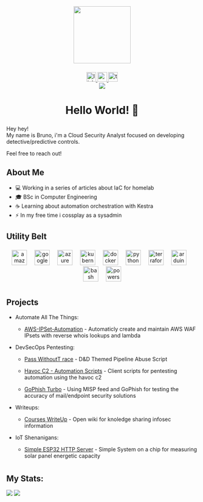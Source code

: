 <div align="center">
  <img height="150" src="https://media.tenor.com/k_FD58xnsicAAAAi/work-internet.gif"  />
</div>

###

<div align="center">
  <a href="https://www.linkedin.com/in/bruno-gois-costa-267068173/" target="_blank">
    <img src="https://img.shields.io/static/v1?message=LinkedIn&logo=linkedin&label=&color=0077B5&logoColor=white&labelColor=&style=for-the-badge" height="25" alt="linkedin logo"  />
  </a>
  <a href="mailto:brunogoiscosta@gmail.com" target="_blank">
    <img src="https://img.shields.io/static/v1?message=Gmail&logo=gmail&label=&color=D14836&logoColor=white&labelColor=&style=for-the-badge" height="25" alt="gmail logo"  />
  </a>
  <a href="https://tryhackme.com/p/L0N3D1GG3R" target="_blank">
    <img src="https://img.shields.io/static/v1?message=TryHackMe&logo=tryhackme&label=&color=88cc14&logoColor=white&labelColor=&style=for-the-badge" height="25" alt="tryhackme logo"  />
  </a>
</div>
<div align="center">
  <img src="https://visitor-badge.laobi.icu/badge?page_id=brunog-costa.brunog-costa&"  />
</div>

###



###

<h1 align="center">Hello World! 👋</h1>

###

Hey hey!<br>
My name is Bruno, i'm a Cloud Security Analyst focused on developing detective/predictive controls. 

Feel free to reach out!

## About Me

- 💻 Working in a series of articles about IaC for  homelab 
- 🎓 BSc in Computer Engineering 
- ☕ Learning about automation orchestration with Kestra
- ⚡ In my free time i cossplay as a sysadmin


## Utility Belt 

###

<div align="center">
  <img src="https://skillicons.dev/icons?i=aws" height="40" alt="amazonwebservices logo"  />
  <img width="12" />
  <img src="https://skillicons.dev/icons?i=gcp" height="40" alt="googlecloud logo"  />
  <img width="12" />
  <img src="https://skillicons.dev/icons?i=azure" height="40" alt="azure logo"  />
  <img width="12" />
  <img src="https://skillicons.dev/icons?i=kubernetes" height="40" alt="kubernetes logo"  />
  <img width="12" />
  <img src="https://skillicons.dev/icons?i=docker" height="40" alt="docker logo"  />
  <img width="12" />
  <img src="https://skillicons.dev/icons?i=py" height="40" alt="python logo"  />
  <img width="12" />
  <img src="https://cdn.simpleicons.org/terraform/7B42BC" height="40" alt="terraform logo"  />
  <img width="12" />
  <img src="https://skillicons.dev/icons?i=arduino" height="40" alt="arduino logo"  />
  <img width="12" />
  <img src="https://skillicons.dev/icons?i=bash" height="40" alt="bash logo"  />
  <img width="12" />
  <img src="https://skillicons.dev/icons?i=powershell" height="40" alt="powershell logo"  />
</div>

###
#
## Projects

* Automate All The Things:<br>
    * [AWS-IPSet-Automation](https://github.com/brunog-costa/aws-ipset-automation) - Automaticly create and maintain AWS WAF IPsets with reverse whois lookups and lambda

* DevSecOps Pentesting:<br>
    * [Pass WithoutT race](https://github.com/brunog-costa/PassWithoutTrace) - D&D Themed Pipeline Abuse Script 

    * [Havoc C2 - Automation Scripts](https://github.com/brunog-costa/havoc-c2) - Client scripts for pentesting automation using the havoc c2

    * [GoPhish Turbo](https://github.com/brunog-costa/GoPhishTurbo) - Using MISP feed and GoPhish for testing the accuracy of mail/endpoint security solutions

* Writeups:<br>
    * [Courses WriteUp](https://github.com/brunog-costa/courses-writeups) - Open wiki for knoledge sharing infosec information

* IoT Shenanigans:<br>
    * [Simple ESP32 HTTP Server](https://github.com/brunog-costa/simple-esp-http-server/) - Simple System on a chip for measuring solar panel energetic capacity 

#
## My Stats:

<div align="left">
  <img src="https://github-readme-stats.vercel.app/api?username=brunog-costa&show_icons=true&theme=tokyonight" />
  <img src="https://github-readme-stats.vercel.app/api/top-langs/?username=brunog-costa&layout=compact&show_icons=true&theme=tokyonight" />
<div>

###